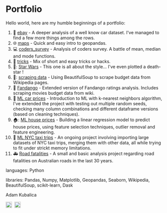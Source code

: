 # Portfolio
Hello world, here are my humble beginnings of a portfolio:

1. :car: <a href="https://github.com/grumpyclimber/portfolio/tree/main/ebay">ebay</a> - A deeper analysis of a well know car dataset. I've managed to find a few more things among the rows.
2. :globe_with_meridians: <a href="https://github.com/grumpyclimber/portfolio/tree/main/maps">maps</a> - Quick and easy intro to geopandas.
3. :computer:  <a href="https://github.com/grumpyclimber/portfolio/tree/main/coders_survey">coders_survey</a> - Analysis of coders survey. A battle of mean, median and mode functions.
4. :fishing_pole_and_fish: <a href="https://github.com/grumpyclimber/portfolio/tree/main/tricks">tricks</a> - Mix of short and easy tricks or hacks.
5. 👾: <a href="https://github.com/grumpyclimber/portfolio/tree/main/star_wars">Star Wars</a> - This one is all about the style... I've even plotted a death-star !
6. 🔡: [scraping data](https://github.com/grumpyclimber/portfolio/tree/main/wiki_scrape) - Using BeautifulSoup to scrape budget data from Wikipedia pages.
7. :movie_camera: [Fandango](https://github.com/grumpyclimber/portfolio/tree/main/fandango) - Extended version of Fandango ratings analysis. Includes scraping movies budget data from wiki.
8. 🚙 [ML car prices](https://github.com/grumpyclimber/portfolio/tree/main/ML_intro_car_prices) - Introduction to ML with k-nearest neighbors algorithm, I've extended the project with testing out multiple random seeds, checking many column combinations and different dataframe versions (based on cleaning techniques).
9. 🏠: [ML house prices](https://github.com/grumpyclimber/portfolio/tree/main/ML_house_prices) - Building a linear regression model to predict house prices, using feature selection techniques, outlier removal and feature engineering.
10. :taxi: [ML NYC taxi trips](https://github.com/grumpyclimber/portfolio/tree/main/taxis_big_ML) - An ongoing project involving importing large datasets of NYC taxi trips, merging them with other data, all while trying to fit under strickt memory limitations.
11. 🚑 [Road fatalities](https://github.com/grumpyclimber/portfolio/tree/main/straya_road_deaths) - A small and basic analysis project regarding road fatalities on Australian roads in the last 30 years.



languages: Python

libraries: Pandas, Numpy, Matplotlib, Geopandas, Seaborn, Wikipedia, BeautifulSoup, scikit-learn, Dask

Adam Kubalica
<td><a href="https://www.linkedin.com/in/adam-kubalica-787a79220/" target="_blank" rel="noopener"><img src="https://icon.signature.email/social/linkedin-square-small-0077b5-FFFFFF.png" alt="LinkedIn icon" width="20" height="20" border="0" /></a>&nbsp;&nbsp;<a href="https://stackoverflow.com/users/16519424/adam-kubalica" target="_blank" rel="noopener"><img src="https://icon.signature.email/social/stackoverflow-square-small-f48024-FFFFFF.png" alt="Stack icon" width="20" height="20" border="0" /></a>&nbsp;&nbsp;</td>
